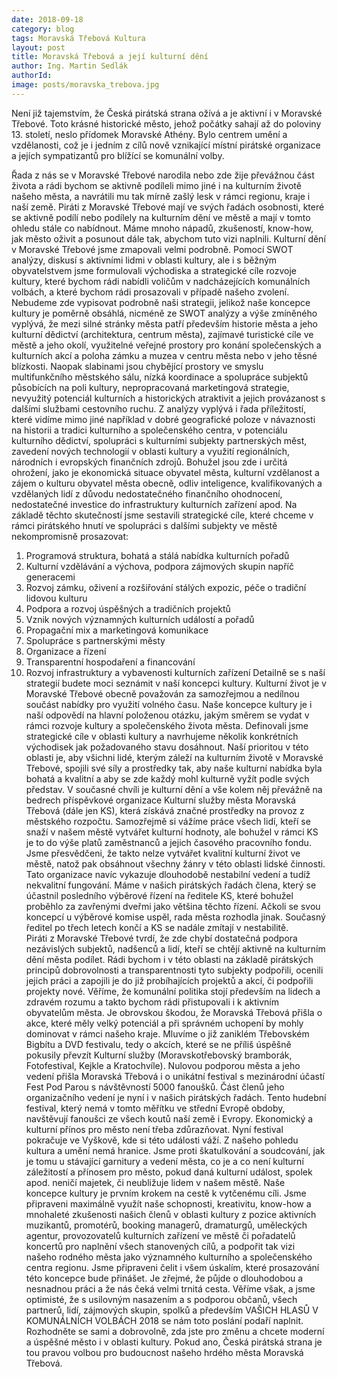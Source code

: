 ```yaml
---
date: 2018-09-18
category: blog
tags: Moravská Třebová Kultura
layout: post
title: Moravská Třebová a její kulturní dění  
author: Ing. Martin Sedlák
authorId: 
image: posts/moravska_trebova.jpg
---
```

Není již tajemstvím, že Česká pirátská strana ožívá a je aktivní i v Moravské Třebové. Toto krásné historické město, jehož počátky sahají až do poloviny 13. století, neslo přídomek Moravské Athény. Bylo centrem umění a vzdělanosti, což je i jedním z  cílů nově vznikající místní pirátské organizace a jejích sympatizantů pro blížící se komunální volby. 

Řada z nás se v Moravské Třebové narodila nebo zde žije převážnou část života a rádi bychom se aktivně podíleli mimo jiné i na kulturním životě našeho města, a navrátili mu tak mírně zašlý lesk v rámci regionu, kraje i naší země.
Piráti z Moravské Třebové mají ve svých řadách osobnosti, které se aktivně podílí nebo podílely na kulturním dění ve městě a mají v tomto ohledu stále co nabídnout. Máme mnoho nápadů, zkušeností, know-how, jak město oživit a posunout dále tak, abychom tuto vizi naplnili.
Kulturní dění v Moravské Třebové jsme zmapovali velmi podrobně. Pomocí SWOT analýzy, diskusí s aktivními lidmi v oblasti kultury, ale i s běžným obyvatelstvem jsme formulovali východiska a strategické cíle rozvoje kultury, které bychom rádi nabídli voličům v nadcházejících komunálních volbách, a které bychom rádi prosazovali v případě našeho zvolení.
Nebudeme zde vypisovat podrobně naši strategii, jelikož naše koncepce kultury je poměrně obsáhlá, nicméně ze SWOT analýzy a výše zmíněného vyplývá, že mezi silné stránky města patří především historie města a jeho kulturní dědictví (architektura, centrum města), zajímavé turistické cíle ve městě a jeho okolí, využitelné veřejné prostory pro konání společenských a kulturních akcí a poloha zámku a muzea v centru města nebo v jeho těsné blízkosti. 
Naopak slabinami jsou chybějící prostory ve smyslu multifunkčního městského sálu, nízká koordinace a spolupráce subjektů působících na poli kultury, nepropracovaná marketingová strategie, nevyužitý potenciál kulturních a historických atraktivit a jejich provázanost s dalšími službami cestovního ruchu.
Z analýzy vyplývá i řada příležitostí, které vidíme mimo jiné například v dobré geografické poloze v návaznosti na historii a tradici kulturního a společenského centra, v potenciálu kulturního dědictví, spolupráci s kulturními subjekty partnerských měst, zavedení nových technologií v oblasti kultury a využití regionálních, národních i evropských finančních zdrojů.
Bohužel jsou zde i určitá ohrožení, jako je ekonomická situace obyvatel města, kulturní vzdělanost a zájem o kulturu obyvatel města obecně, odliv inteligence, kvalifikovaných a vzdělaných lidí z důvodu nedostatečného finančního ohodnocení, nedostatečné investice do infrastruktury kulturních zařízení apod.
Na základě těchto skutečností jsme sestavili strategické cíle, které chceme v rámci pirátského hnutí ve spolupráci s dalšími subjekty ve městě nekompromisně prosazovat: 
1.	Programová struktura, bohatá a stálá nabídka kulturních pořadů 
2.	Kulturní vzdělávání a výchova, podpora zájmových skupin napříč generacemi
3.	Rozvoj zámku, oživení a rozšiřování stálých expozic, péče o tradiční lidovou kulturu
4.	Podpora a rozvoj úspěšných a tradičních projektů 
5.	Vznik nových významných kulturních událostí a pořadů
6.	Propagační mix a marketingová komunikace 
7.	Spolupráce s partnerskými městy 
8.	Organizace a řízení
9.	Transparentní hospodaření a financování 
10.	Rozvoj infrastruktury a vybavenosti kulturních zařízení 
Detailně se s naší strategií budete moci seznámit v naší koncepci kultury.
Kulturní život je v Moravské Třebové obecně považován za samozřejmou a nedílnou součást nabídky pro využití volného času. Naše koncepce kultury je i naší odpovědí na hlavní položenou otázku, jakým směrem se vydat v rámci rozvoje kultury a společenského života města. Definovali jsme strategické cíle v oblasti kultury a navrhujeme několik konkrétních východisek jak požadovaného stavu dosáhnout. Naší prioritou v této oblasti je, aby všichni lidé, kterým záleží na kulturním životě v Moravské Třebové, spojili své síly a prostředky tak, aby naše kulturní nabídka byla bohatá a kvalitní a aby se zde každý mohl kulturně vyžít podle svých představ. 
V současné chvíli je kulturní dění a vše kolem něj převážně na bedrech příspěvkové organizace Kulturní služby města Moravská Třebová (dále jen KS), která získává značné prostředky na provoz z městského rozpočtu. Samozřejmě si vážíme práce všech lidí, kteří se snaží v našem městě vytvářet kulturní hodnoty, ale bohužel v rámci KS je to do výše platů zaměstnanců a jejich časového pracovního fondu. Jsme přesvědčeni, že takto nelze vytvářet kvalitní kulturní život ve městě, natož pak obsáhnout všechny žánry v této oblasti lidské činnosti. 
Tato organizace navíc vykazuje dlouhodobě nestabilní vedení a tudíž nekvalitní fungování. Máme v našich pirátských řadách člena, který se účastnil posledního výběrové řízení na ředitele KS, které bohužel proběhlo za zavřenými dveřmi jako většina těchto řízení. Ačkoli se svou koncepcí u výběrové komise uspěl, rada města rozhodla jinak. Současný ředitel po třech letech končí a KS se nadále zmítají v nestabilitě.  
Piráti z Moravské Třebové tvrdí, že zde chybí dostatečná podpora nezávislých subjektů, nadšenců a lidí, kteří se chtějí aktivně na kulturním dění města podílet. Rádi bychom i v této oblasti na základě pirátských principů dobrovolnosti a transparentnosti tyto subjekty podpořili, ocenili jejich práci a zapojili je do již probíhajících projektů a akcí, či podpořili projekty nové. Věříme, že komunální politika stojí především na lidech a zdravém rozumu a takto bychom rádi přistupovali i k aktivním obyvatelům města. 
Je obrovskou škodou, že Moravská Třebová přišla o akce, které měly velký potenciál a při správném uchopení by mohly dominovat v rámci našeho kraje. Mluvíme o již zaniklém Třebovském Bigbítu a DVD festivalu, tedy o akcích, které se ne příliš úspěšně pokusily převzít Kulturní služby (Moravskotřebovský bramborák, Fotofestival, Kejkle a Kratochvíle). Nulovou podporou města a jeho vedení přišla Moravská Třebová i o unikátní festival s mezinárodní účastí Fest Pod Parou s návštěvností 5000 fanoušků. Část členů jeho organizačního vedení je nyní i v našich pirátských řadách. Tento hudební festival, který nemá v tomto měřítku ve střední Evropě obdoby, navštěvují fanoušci ze všech koutů naší země i Evropy. Ekonomický a kulturní přínos pro město není třeba zdůrazňovat. Nyní festival pokračuje ve Vyškově, kde si této události váží. 
Z našeho pohledu kultura a umění nemá hranice. Jsme proti škatulkování a soudcování, jak je tomu u stávající garnitury a vedení města, co je a co není kulturní záležitostí a přínosem pro město, pokud daná kulturní událost, spolek apod. neničí majetek, či neubližuje lidem v našem městě.
Naše koncepce kultury je prvním krokem na cestě k vytčenému cíli. Jsme připraveni maximálně využít naše schopnosti, kreativitu, know-how a mnohaleté zkušenosti našich členů v oblasti kultury z pozice aktivních muzikantů, promotérů, booking managerů, dramaturgů, uměleckých agentur, provozovatelů kulturních zařízení ve městě či pořadatelů koncertů pro naplnění všech stanovených cílů, a podpořit tak vizi našeho rodného města jako významného kulturního a společenského centra regionu.
Jsme připraveni čelit i všem úskalím, které prosazování této koncepce bude přinášet. Je zřejmé, že půjde o dlouhodobou a nesnadnou práci a že nás čeká velmi trnitá cesta. Věříme však, a jsme optimisté, že s usilovným nasazením a s podporou občanů, všech partnerů, lidí, zájmových skupin, spolků a především VAŠICH HLASŮ V KOMUNÁLNÍCH VOLBÁCH 2018 se nám toto poslání podaří naplnit. Rozhodněte se sami a dobrovolně, zda jste pro změnu a chcete moderní a úspěšné město i v oblasti kultury. Pokud ano, Česká pirátská strana je tou pravou volbou pro budoucnost našeho hrdého města Moravská Třebová. 

